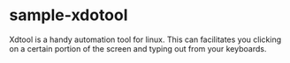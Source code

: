 # sample-xdotool
Xdtool is a handy automation tool for linux. This can facilitates you clicking on a certain portion of the screen and typing out from your keyboards.
